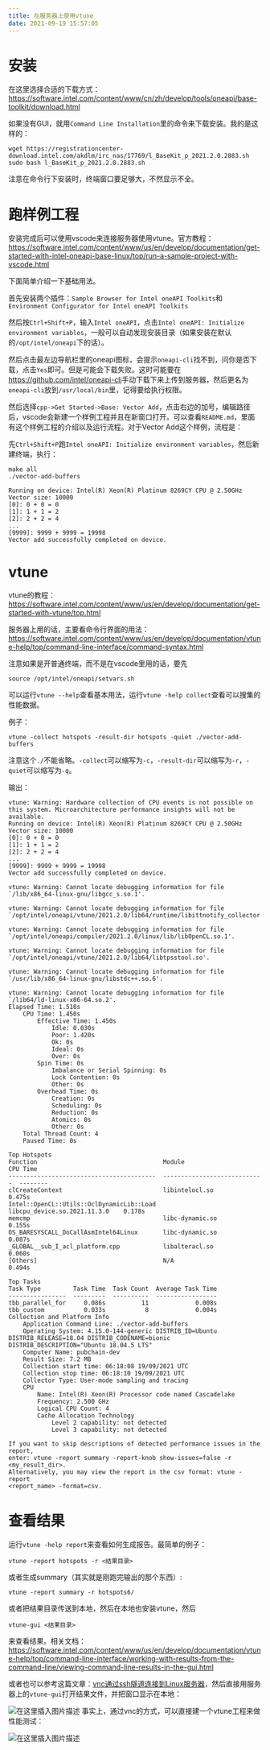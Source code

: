 ```yaml
---
title: 在服务器上使用vtune
date: 2021-09-19 15:57:05
---
```


# 安装

在这里选择合适的下载方式：<https://software.intel.com/content/www/cn/zh/develop/tools/oneapi/base-toolkit/download.html>

如果没有GUI，就用```Command Line Installation```里的命令来下载安装。我的是这样的：

```shell
wget https://registrationcenter-download.intel.com/akdlm/irc_nas/17769/l_BaseKit_p_2021.2.0.2883.sh
sudo bash l_BaseKit_p_2021.2.0.2883.sh
```

注意在命令行下安装时，终端窗口要足够大，不然显示不全。

# 跑样例工程

安装完成后可以使用vscode来连接服务器使用vtune。官方教程：<https://software.intel.com/content/www/us/en/develop/documentation/get-started-with-intel-oneapi-base-linux/top/run-a-sample-project-with-vscode.html>

下面简单介绍一下基础用法。

首先安装两个插件：```Sample Browser for Intel oneAPI Toolkits```和```Environment Configurator for Intel oneAPI Toolkits```

然后按```Ctrl+Shift+P```，输入```Intel oneAPI```，点击```Intel oneAPI: Initialize environment variables```，一般可以自动发现安装目录（如果安装在默认的```/opt/intel/oneapi```下的话）。

然后点击最左边导航栏里的oneapi图标，会提示```oneapi-cli```找不到，问你是否下载，点击```Yes```即可。但是可能会下载失败。这时可能要在<https://github.com/intel/oneapi-cli>手动下载下来上传到服务器，然后更名为```oneapi-cli```放到```/usr/local/bin```里，记得要给执行权限。

然后选择```cpp->Get Started->Base: Vector Add```，点击右边的加号，编辑路径后，vscode会新建一个样例工程并且在新窗口打开。可以查看```README.md```，里面有这个样例工程的介绍以及运行流程。对于Vector Add这个样例，流程是：

先```Ctrl+Shift+P```跑```Intel oneAPI: Initialize environment variables```，然后新建终端，执行：

```shell
make all
./vector-add-buffers
```

```
Running on device: Intel(R) Xeon(R) Platinum 8269CY CPU @ 2.50GHz
Vector size: 10000
[0]: 0 + 0 = 0
[1]: 1 + 1 = 2
[2]: 2 + 2 = 4
...
[9999]: 9999 + 9999 = 19998
Vector add successfully completed on device.
```

# vtune

vtune的教程：<https://software.intel.com/content/www/us/en/develop/documentation/get-started-with-vtune/top.html>

服务器上用的话，主要看命令行界面的用法：<https://software.intel.com/content/www/us/en/develop/documentation/vtune-help/top/command-line-interface/command-syntax.html>

注意如果是开普通终端，而不是在vscode里用的话，要先

```shell
source /opt/intel/oneapi/setvars.sh
```

可以运行```vtune --help```查看基本用法，运行```vtune -help collect```查看可以搜集的性能数据。

例子：

```shell
vtune -collect hotspots -result-dir hotspots -quiet ./vector-add-buffers
```

注意这个```./```不能省略。```-collect```可以缩写为```-c```，```-result-dir```可以缩写为```-r```，```-quiet```可以缩写为```-q```。

输出：

```
vtune: Warning: Hardware collection of CPU events is not possible on this system. Microarchitecture performance insights will not be available.
Running on device: Intel(R) Xeon(R) Platinum 8269CY CPU @ 2.50GHz
Vector size: 10000
[0]: 0 + 0 = 0
[1]: 1 + 1 = 2
[2]: 2 + 2 = 4
...
[9999]: 9999 + 9999 = 19998
Vector add successfully completed on device.

vtune: Warning: Cannot locate debugging information for file `/lib/x86_64-linux-gnu/libgcc_s.so.1'.

vtune: Warning: Cannot locate debugging information for file `/opt/intel/oneapi/vtune/2021.2.0/lib64/runtime/libittnotify_collector.so'.

vtune: Warning: Cannot locate debugging information for file `/opt/intel/oneapi/compiler/2021.2.0/linux/lib/libOpenCL.so.1'.

vtune: Warning: Cannot locate debugging information for file `/opt/intel/oneapi/vtune/2021.2.0/lib64/libtpsstool.so'.

vtune: Warning: Cannot locate debugging information for file `/usr/lib/x86_64-linux-gnu/libstdc++.so.6'.

vtune: Warning: Cannot locate debugging information for file `/lib64/ld-linux-x86-64.so.2'.
Elapsed Time: 1.510s
    CPU Time: 1.450s
        Effective Time: 1.450s
            Idle: 0.030s
            Poor: 1.420s
            Ok: 0s
            Ideal: 0s
            Over: 0s
        Spin Time: 0s
            Imbalance or Serial Spinning: 0s
            Lock Contention: 0s
            Other: 0s
        Overhead Time: 0s
            Creation: 0s
            Scheduling: 0s
            Reduction: 0s
            Atomics: 0s
            Other: 0s
    Total Thread Count: 4
    Paused Time: 0s

Top Hotspots
Function                                   Module                        CPU Time
-----------------------------------------  ----------------------------  --------
clCreateContext                            libintelocl.so                  0.475s
Intel::OpenCL::Utils::OclDynamicLib::Load  libcpu_device.so.2021.11.3.0    0.178s
memcmp                                     libc-dynamic.so                 0.155s
OS_BARESYSCALL_DoCallAsmIntel64Linux       libc-dynamic.so                 0.087s
_GLOBAL__sub_I_acl_platform.cpp            libalteracl.so                  0.060s
[Others]                                   N/A                             0.494s

Top Tasks
Task Type         Task Time  Task Count  Average Task Time
----------------  ---------  ----------  -----------------
tbb_parallel_for     0.086s          11             0.008s
tbb_custom           0.033s           8             0.004s
Collection and Platform Info
    Application Command Line: ./vector-add-buffers 
    Operating System: 4.15.0-144-generic DISTRIB_ID=Ubuntu DISTRIB_RELEASE=18.04 DISTRIB_CODENAME=bionic DISTRIB_DESCRIPTION="Ubuntu 18.04.5 LTS"
    Computer Name: pubchain-dev
    Result Size: 7.2 MB 
    Collection start time: 06:18:08 19/09/2021 UTC
    Collection stop time: 06:18:10 19/09/2021 UTC
    Collector Type: User-mode sampling and tracing
    CPU
        Name: Intel(R) Xeon(R) Processor code named Cascadelake
        Frequency: 2.500 GHz 
        Logical CPU Count: 4
        Cache Allocation Technology
            Level 2 capability: not detected
            Level 3 capability: not detected

If you want to skip descriptions of detected performance issues in the report,
enter: vtune -report summary -report-knob show-issues=false -r <my_result_dir>.
Alternatively, you may view the report in the csv format: vtune -report
<report_name> -format=csv.
```

# 查看结果

运行```vtune -help report```来查看如何生成报告。最简单的例子：

```shell
vtune -report hotspots -r <结果目录>
```

或者生成summary（其实就是刚跑完输出的那个东西）:

```shell
vtune -report summary -r hotspots6/
```

或者把结果目录传送到本地，然后在本地也安装vtune，然后

```shell
vtune-gui <结果目录>
```

来查看结果。相关文档：<https://software.intel.com/content/www/us/en/develop/documentation/vtune-help/top/command-line-interface/working-with-results-from-the-command-line/viewing-command-line-results-in-the-gui.html>

或者也可以参考这篇文章：[vnc通过ssh隧道连接到Linux服务器](https://blog.csdn.net/qq_41961459/article/details/112909800)，然后直接用服务器上的```vtune-gui```打开结果文件，并把窗口显示在本地：

![在这里插入图片描述](https://img-blog.csdnimg.cn/c6903226a2fc4683bbd2dcd9c347f1df.png?x-oss-process=image/watermark,type_ZHJvaWRzYW5zZmFsbGJhY2s,shadow_50,text_Q1NETiBAc2VhcmNoX3N0YXI=,size_20,color_FFFFFF,t_70,g_se,x_16)
事实上，通过vnc的方式，可以直接建一个vtune工程来做性能测试：

![在这里插入图片描述](https://img-blog.csdnimg.cn/2776c634bdbb457283029ed15eecbc29.png?x-oss-process=image/watermark,type_ZHJvaWRzYW5zZmFsbGJhY2s,shadow_50,text_Q1NETiBAc2VhcmNoX3N0YXI=,size_20,color_FFFFFF,t_70,g_se,x_16)
